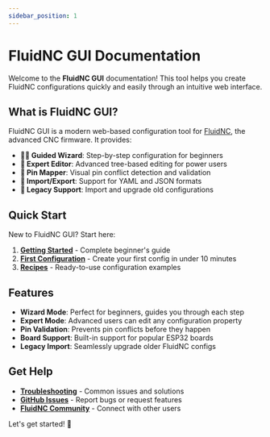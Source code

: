 ```yaml
---
sidebar_position: 1
---
```


# FluidNC GUI Documentation

Welcome to the **FluidNC GUI** documentation! This tool helps you create FluidNC configurations quickly and easily through an intuitive web interface.

## What is FluidNC GUI?

FluidNC GUI is a modern web-based configuration tool for [FluidNC](https://github.com/bdring/FluidNC), the advanced CNC firmware. It provides:

- **🧙‍♂️ Guided Wizard**: Step-by-step configuration for beginners
- **🔧 Expert Editor**: Advanced tree-based editing for power users  
- **📌 Pin Mapper**: Visual pin conflict detection and validation
- **📁 Import/Export**: Support for YAML and JSON formats
- **🔄 Legacy Support**: Import and upgrade old configurations

## Quick Start

New to FluidNC GUI? Start here:

1. **[Getting Started](./getting-started/index.md)** - Complete beginner's guide
2. **[First Configuration](./getting-started/first-config.md)** - Create your first config in under 10 minutes
3. **[Recipes](./recipes/index.md)** - Ready-to-use configuration examples

## Features

- **Wizard Mode**: Perfect for beginners, guides you through each step
- **Expert Mode**: Advanced users can edit any configuration property
- **Pin Validation**: Prevents pin conflicts before they happen
- **Board Support**: Built-in support for popular ESP32 boards
- **Legacy Import**: Seamlessly upgrade older FluidNC configs

## Get Help

- **[Troubleshooting](./troubleshooting/index.md)** - Common issues and solutions
- **[GitHub Issues](https://github.com/eghasemy/FluidNC_GUI/issues)** - Report bugs or request features
- **[FluidNC Community](https://github.com/bdring/FluidNC/discussions)** - Connect with other users

Let's get started! 🚀
